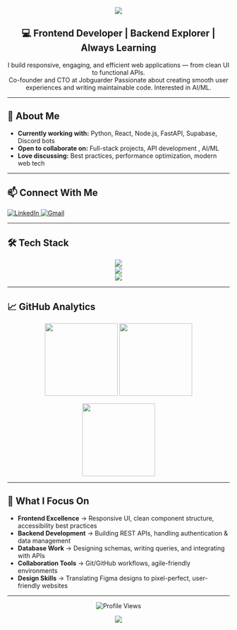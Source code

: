 <!-- Banner -->
<p align="center">
  <img src="https://capsule-render.vercel.app/api?type=waving&height=200&text=Amna%20Fatima&fontAlign=50&fontAlignY=40&color=gradient" />
</p>

<!-- Intro -->
<h2 align="center">💻 Frontend Developer | Backend Explorer | Always Learning</h2>
<p align="center">
I build responsive, engaging, and efficient web applications — from clean UI to functional APIs.<br/>
Co-founder and CTO at Jobguarder
Passionate about creating smooth user experiences and writing maintainable code. Interested in AI/ML.
</p>

---

## 🚀 About Me
- **Currently working with:** Python, React, Node.js, FastAPI, Supabase, Discord bots
- **Open to collaborate on:** Full-stack projects, API development , AI/ML
- **Love discussing:** Best practices, performance optimization, modern web tech  

---

## 📫 Connect With Me

<p>
  <a href="https://www.linkedin.com/in/amna-fatima-9777622a1/" target="_blank">
    <img src="https://img.shields.io/badge/LinkedIn-0A66C2?style=flat&logo=linkedin&logoColor=white" alt="LinkedIn"/>
  </a>
  <a href="mailto:amnafatima12@gmail.com">
    <img src="https://img.shields.io/badge/Gmail-D14836?style=flat&logo=gmail&logoColor=white" alt="Gmail"/>
  </a>
</p>

---

## 🛠 Tech Stack

<p align="center">
  <img src="https://skillicons.dev/icons?i=html,css,js,ts,react,vite,tailwind,bootstrap,nginx,wordpress" /><br/>
  <img src="https://skillicons.dev/icons?i=nodejs,express,fastapi,django,python,sqlite,postgresql,mongodb,discord,mysql" /><br/>
  <img src="https://skillicons.dev/icons?i=figma,latex,matlab,postman,raspberrypi,powershell,robloxstudio,vscode,replit,photoshop" /><br/>
</p>

---

## 📈 GitHub Analytics

<p align="center">
  <img src="https://github-readme-stats.vercel.app/api?username=amnafatimaa&theme=algolia&show_icons=true&hide_border=true" height="165"/>
  <img src="https://streak-stats.demolab.com?user=amnafatimaa&theme=algolia&hide_border=true" height="165"/>
</p>

<p align="center">
  <img src="https://github-readme-stats.vercel.app/api/top-langs/?username=amnafatimaa&layout=compact&theme=algolia&hide_border=true" height="165"/>
</p>

---

## 🌟 What I Focus On  
- **Frontend Excellence** → Responsive UI, clean component structure, accessibility best practices  
- **Backend Development** → Building REST APIs, handling authentication & data management  
- **Database Work** → Designing schemas, writing queries, and integrating with APIs  
- **Collaboration Tools** → Git/GitHub workflows, agile-friendly environments  
- **Design Skills** → Translating Figma designs to pixel-perfect, user-friendly websites  

---

<p align="center">
  <img src="https://komarev.com/ghpvc/?username=amnafatimaa&style=for-the-badge&color=blue" alt="Profile Views"/>
</p>

<!-- Footer -->
<p align="center">
  <img src="https://capsule-render.vercel.app/api?type=waving&height=100&section=footer&color=gradient" />
</p>














